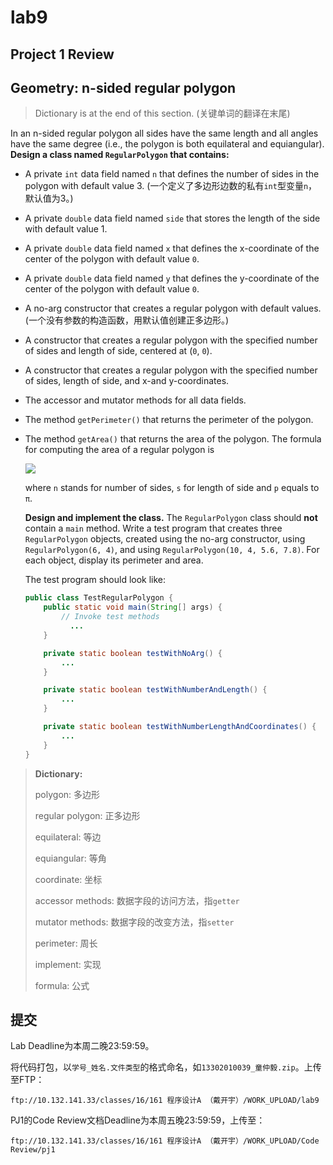 # lab9
## Project 1 Review



## Geometry: n-sided regular polygon

> Dictionary is at the end of this section. (关键单词的翻译在末尾)

In an n-sided regular polygon all sides have the same length and all angles have the same degree (i.e., the polygon is both equilateral and equiangular). **Design a class named `RegularPolygon` that contains:**

- A private `int` data field named `n` that defines the number of sides in the polygon with default value 3. (一个定义了多边形边数的私有`int`型变量`n`，默认值为3。)

- A private `double` data field named `side` that stores the length of the side with default value 1.

- A private `double` data field named `x` that defines the x-coordinate of the center of the polygon with default value `0`.

- A private `double` data field named `y` that defines the y-coordinate of the center of the polygon with default value `0`.

- A no-arg constructor that creates a regular polygon with default values. (一个没有参数的构造函数，用默认值创建正多边形。)

- A constructor that creates a regular polygon with the specified number of sides and length of side, centered at (`0`, `0`).

- A constructor that creates a regular polygon with the specified number of sides, length of side, and x-and y-coordinates.

- The accessor and mutator methods for all data fields.

- The method `getPerimeter()` that returns the perimeter of the polygon.

- The method `getArea()` that returns the area of the polygon. The formula for computing the area of a regular polygon is

  ![](https://cloud.githubusercontent.com/assets/7262715/20463350/7bb2516e-af6b-11e6-9554-c020b42ad7b4.png)

  where `n` stands for number of sides, `s` for length of side and `p` equals to `π`.

  **Design and implement the class.** The `RegularPolygon` class should **not** contain a `main` method. Write a test program that creates three `RegularPolygon` objects, created using the no-arg constructor, using `RegularPolygon(6, 4)`, and using `RegularPolygon(10, 4, 5.6, 7.8)`. For each object, display its perimeter and area.

  The test program should look like:

  ```java
  public class TestRegularPolygon {
      public static void main(String[] args) {
          // Invoke test methods
        	...
      }

      private static boolean testWithNoArg() {
          ...
      }

      private static boolean testWithNumberAndLength() {
          ...
      }

      private static boolean testWithNumberLengthAndCoordinates() {
          ...
      }
  }
  ```


> **Dictionary:**
>
> polygon: 多边形
>
> regular polygon: 正多边形
>
> equilateral: 等边
>
> equiangular: 等角
>
> coordinate: 坐标
>
> accessor methods: 数据字段的访问方法，指`getter`
>
> mutator methods: 数据字段的改变方法，指`setter`
>
> perimeter: 周长
>
> implement: 实现
>
> formula: 公式

## 提交

Lab Deadline为本周二晚23:59:59。

将代码打包，以`学号_姓名.文件类型`的格式命名，如`13302010039_童仲毅.zip`。上传至FTP：

```
ftp://10.132.141.33/classes/16/161 程序设计A （戴开宇）/WORK_UPLOAD/lab9
```

PJ1的Code Review文档Deadline为本周五晚23:59:59，上传至：

```
ftp://10.132.141.33/classes/16/161 程序设计A （戴开宇）/WORK_UPLOAD/Code Review/pj1
```